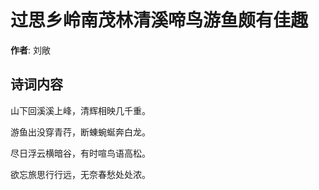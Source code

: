 # 过思乡岭南茂林清溪啼鸟游鱼颇有佳趣

**作者**: 刘敞

## 诗词内容

山下回溪溪上峰，清辉相映几千重。

游鱼出没穿青荇，断蝀蜿蜒奔白龙。

尽日浮云横暗谷，有时喧鸟语高松。

欲忘旅思行行远，无奈春愁处处浓。

